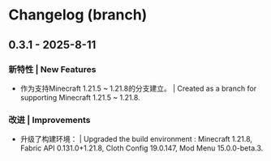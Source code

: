 # Changelog (branch)

## 0.3.1 - 2025-8-11

### 新特性 | New Features

- 作为支持Minecraft 1.21.5 ~ 1.21.8的分支建立。 | Created as a branch for supporting Minecraft 1.21.5 ~ 1.21.8.

### 改进 | Improvements

- 升级了构建环境： | Upgraded the build environment : Minecraft 1.21.8, Fabric API 0.131.0+1.21.8, Cloth Config 19.0.147, Mod Menu 15.0.0-beta.3.
